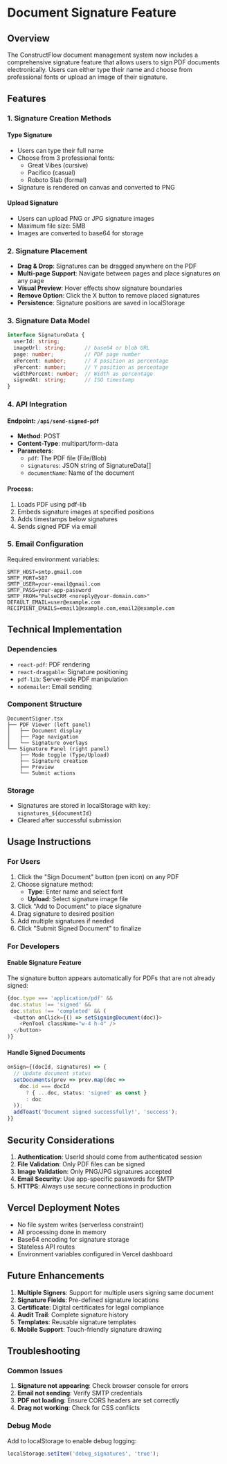 # Document Signature Feature

## Overview
The ConstructFlow document management system now includes a comprehensive signature feature that allows users to sign PDF documents electronically. Users can either type their name and choose from professional fonts or upload an image of their signature.

## Features

### 1. Signature Creation Methods

#### Type Signature
- Users can type their full name
- Choose from 3 professional fonts:
  - Great Vibes (cursive)
  - Pacifico (casual)  
  - Roboto Slab (formal)
- Signature is rendered on canvas and converted to PNG

#### Upload Signature
- Users can upload PNG or JPG signature images
- Maximum file size: 5MB
- Images are converted to base64 for storage

### 2. Signature Placement
- **Drag & Drop**: Signatures can be dragged anywhere on the PDF
- **Multi-page Support**: Navigate between pages and place signatures on any page
- **Visual Preview**: Hover effects show signature boundaries
- **Remove Option**: Click the X button to remove placed signatures
- **Persistence**: Signature positions are saved in localStorage

### 3. Signature Data Model
```typescript
interface SignatureData {
  userId: string;
  imageUrl: string;      // base64 or blob URL
  page: number;          // PDF page number
  xPercent: number;      // X position as percentage
  yPercent: number;      // Y position as percentage  
  widthPercent: number;  // Width as percentage
  signedAt: string;      // ISO timestamp
}
```

### 4. API Integration

#### Endpoint: `/api/send-signed-pdf`
- **Method**: POST
- **Content-Type**: multipart/form-data
- **Parameters**:
  - `pdf`: The PDF file (File/Blob)
  - `signatures`: JSON string of SignatureData[]
  - `documentName`: Name of the document

#### Process:
1. Loads PDF using pdf-lib
2. Embeds signature images at specified positions
3. Adds timestamps below signatures
4. Sends signed PDF via email

### 5. Email Configuration

Required environment variables:
```env
SMTP_HOST=smtp.gmail.com
SMTP_PORT=587
SMTP_USER=your-email@gmail.com
SMTP_PASS=your-app-password
SMTP_FROM="PulseCRM <noreply@your-domain.com>"
DEFAULT_EMAIL=user@example.com
RECIPIENT_EMAILS=email1@example.com,email2@example.com
```

## Technical Implementation

### Dependencies
- `react-pdf`: PDF rendering
- `react-draggable`: Signature positioning
- `pdf-lib`: Server-side PDF manipulation
- `nodemailer`: Email sending

### Component Structure
```
DocumentSigner.tsx
├── PDF Viewer (left panel)
│   ├── Document display
│   ├── Page navigation
│   └── Signature overlays
└── Signature Panel (right panel)
    ├── Mode toggle (Type/Upload)
    ├── Signature creation
    ├── Preview
    └── Submit actions
```

### Storage
- Signatures are stored in localStorage with key: `signatures_${documentId}`
- Cleared after successful submission

## Usage Instructions

### For Users
1. Click the "Sign Document" button (pen icon) on any PDF
2. Choose signature method:
   - **Type**: Enter name and select font
   - **Upload**: Select signature image file
3. Click "Add to Document" to place signature
4. Drag signature to desired position
5. Add multiple signatures if needed
6. Click "Submit Signed Document" to finalize

### For Developers

#### Enable Signature Feature
The signature button appears automatically for PDFs that are not already signed:
```typescript
{doc.type === 'application/pdf' && 
 doc.status !== 'signed' && 
 doc.status !== 'completed' && (
  <button onClick={() => setSigningDocument(doc)}>
    <PenTool className="w-4 h-4" />
  </button>
)}
```

#### Handle Signed Documents
```typescript
onSign={(docId, signatures) => {
  // Update document status
  setDocuments(prev => prev.map(doc => 
    doc.id === docId 
      ? { ...doc, status: 'signed' as const }
      : doc
  ));
  addToast('Document signed successfully!', 'success');
}}
```

## Security Considerations

1. **Authentication**: UserId should come from authenticated session
2. **File Validation**: Only PDF files can be signed
3. **Image Validation**: Only PNG/JPG signatures accepted
4. **Email Security**: Use app-specific passwords for SMTP
5. **HTTPS**: Always use secure connections in production

## Vercel Deployment Notes

- No file system writes (serverless constraint)
- All processing done in memory
- Base64 encoding for signature storage
- Stateless API routes
- Environment variables configured in Vercel dashboard

## Future Enhancements

1. **Multiple Signers**: Support for multiple users signing same document
2. **Signature Fields**: Pre-defined signature locations
3. **Certificate**: Digital certificates for legal compliance
4. **Audit Trail**: Complete signature history
5. **Templates**: Reusable signature templates
6. **Mobile Support**: Touch-friendly signature drawing

## Troubleshooting

### Common Issues

1. **Signature not appearing**: Check browser console for errors
2. **Email not sending**: Verify SMTP credentials
3. **PDF not loading**: Ensure CORS headers are set correctly
4. **Drag not working**: Check for CSS conflicts

### Debug Mode
Add to localStorage to enable debug logging:
```javascript
localStorage.setItem('debug_signatures', 'true');
```
